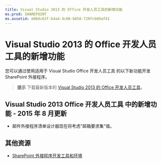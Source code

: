 ```yaml
---
title: Visual Studio 2013 的 Office 开发人员工具的新增功能
ms.prod: SHAREPOINT
ms.assetid: e00dc63f-b4a4-4c08-b058-729fcb09af41
---
```



# Visual Studio 2013 的 Office 开发人员工具的新增功能
您可以通过使用适用于 Visual Studio Office 开发人员工具 的以下新功能开发 SharePoint 外接程序。
> **提示**
> 下载最新版本的  [Visual Studio 2013 的 Office 开发人员工具](http://aka.ms/OfficeDevToolsForVS2013)。 





## Visual Studio 2013 Office 开发人员工具 中的新增功能 - 2015 年 8 月更新
<a name="New4-2015"> </a>


- 邮件外接程序清单设计器现在将考虑"邮箱要求集"值。



## 其他资源
<a name="SP15NewVSTools_addlresources"> </a>


-  [SharePoint 外接程序开发工具和环境](tools-and-environments-for-developing-sharepoint-add-ins.md)



